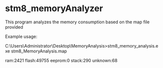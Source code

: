 # stm8_memoryAnalyzer
This program analyzes the memory consumption based on the map file provided

Example usage:

C:\Users\Administrator\Desktop\MemoryAnalysis>stm8_memory_analysis.exe stm8_MemoryAnalysis.map

ram:2421   flash:49755   eeprom:0   stack:290   unknown:68
